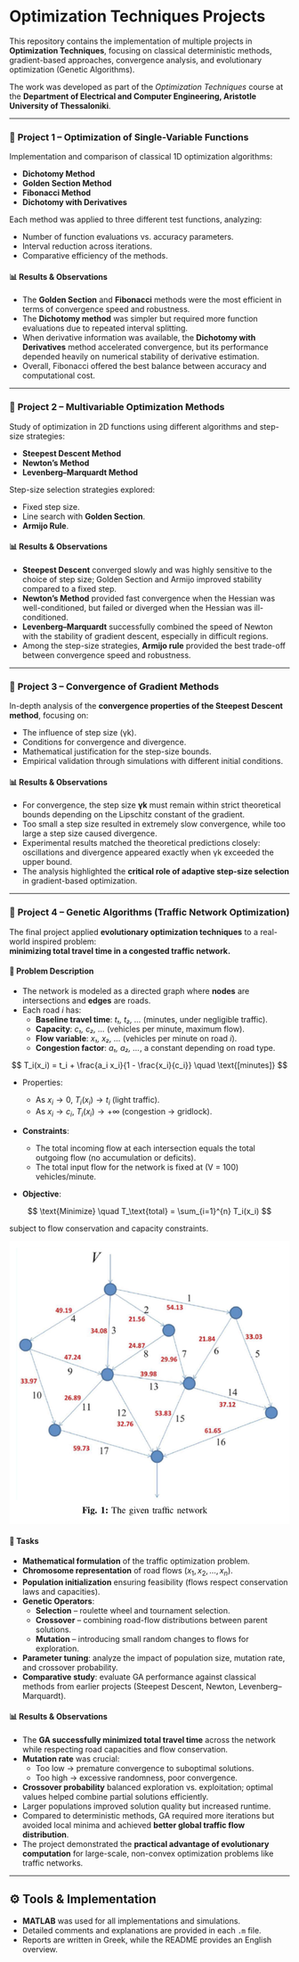 # Optimization Techniques Projects

This repository contains the implementation of multiple projects in **Optimization Techniques**, focusing on classical deterministic methods, gradient-based approaches, convergence analysis, and evolutionary optimization (Genetic Algorithms).  

The work was developed as part of the *Optimization Techniques* course at the **Department of Electrical and Computer Engineering, Aristotle University of Thessaloniki**.  

--- 

### 🔹 **Project 1 – Optimization of Single-Variable Functions**
Implementation and comparison of classical 1D optimization algorithms:
- **Dichotomy Method**  
- **Golden Section Method**  
- **Fibonacci Method**  
- **Dichotomy with Derivatives**  

Each method was applied to three different test functions, analyzing:
- Number of function evaluations vs. accuracy parameters.  
- Interval reduction across iterations.  
- Comparative efficiency of the methods.  

#### 📊 Results & Observations  
- The **Golden Section** and **Fibonacci** methods were the most efficient in terms of convergence speed and robustness.  
- The **Dichotomy method** was simpler but required more function evaluations due to repeated interval splitting.  
- When derivative information was available, the **Dichotomy with Derivatives** method accelerated convergence, but its performance depended heavily on numerical stability of derivative estimation.  
- Overall, Fibonacci offered the best balance between accuracy and computational cost.  

---

### 🔹 **Project 2 – Multivariable Optimization Methods**
Study of optimization in 2D functions using different algorithms and step-size strategies:  
- **Steepest Descent Method**  
- **Newton’s Method**  
- **Levenberg–Marquardt Method**  

Step-size selection strategies explored:
- Fixed step size.  
- Line search with **Golden Section**.  
- **Armijo Rule**.  

#### 📊 Results & Observations  
- **Steepest Descent** converged slowly and was highly sensitive to the choice of step size; Golden Section and Armijo improved stability compared to a fixed step.  
- **Newton’s Method** provided fast convergence when the Hessian was well-conditioned, but failed or diverged when the Hessian was ill-conditioned.  
- **Levenberg–Marquardt** successfully combined the speed of Newton with the stability of gradient descent, especially in difficult regions.  
- Among the step-size strategies, **Armijo rule** provided the best trade-off between convergence speed and robustness.  

---

### 🔹 **Project 3 – Convergence of Gradient Methods**
In-depth analysis of the **convergence properties of the Steepest Descent method**, focusing on:  
- The influence of step size (γk).  
- Conditions for convergence and divergence.  
- Mathematical justification for the step-size bounds.  
- Empirical validation through simulations with different initial conditions.  

#### 📊 Results & Observations   
- For convergence, the step size **γk** must remain within strict theoretical bounds depending on the Lipschitz constant of the gradient.  
- Too small a step size resulted in extremely slow convergence, while too large a step size caused divergence.  
- Experimental results matched the theoretical predictions closely: oscillations and divergence appeared exactly when γk exceeded the upper bound.  
- The analysis highlighted the **critical role of adaptive step-size selection** in gradient-based optimization.  

---

### 🧬 **Project 4 – Genetic Algorithms (Traffic Network Optimization)**  

The final project applied **evolutionary optimization techniques** to a real-world inspired problem:  
**minimizing total travel time in a congested traffic network.**  

#### 🚦 Problem Description  
- The network is modeled as a directed graph where **nodes** are intersections and **edges** are roads.  
- Each road *i* has:  
  - **Baseline travel time**: *t₁, t₂, …* (minutes, under negligible traffic).  
  - **Capacity**: *c₁, c₂, …* (vehicles per minute, maximum flow).  
  - **Flow variable**: *x₁, x₂, …* (vehicles per minute on road *i*).  
  - **Congestion factor**: *a₁, a₂, …*, a constant depending on road type.  

$$
T_i(x_i) = t_i + \frac{a_i x_i}{1 - \frac{x_i}{c_i}} \quad \text{[minutes]}
$$

- Properties:  
  - As $x_i \to 0$, $T_i(x_i) \to t_i$ (light traffic).  
  - As $x_i \to c_i$, $T_i(x_i) \to +\infty$ (congestion → gridlock). 

- **Constraints**:  
  - The total incoming flow at each intersection equals the total outgoing flow (no accumulation or deficits).  
  - The total input flow for the network is fixed at \(V = 100\) vehicles/minute.  

- **Objective**:  

$$
\text{Minimize} \quad T_\text{total} = \sum_{i=1}^{n} T_i(x_i)
$$
  
  subject to flow conservation and capacity constraints.  

<img src="Final_Project/report/traffic_network.png" alt="Traffic Network" width="600" height="auto"/>


#### 📌 Tasks  
- **Mathematical formulation** of the traffic optimization problem.  
- **Chromosome representation** of road flows $(x_1, x_2, \dots, x_n)$.  
- **Population initialization** ensuring feasibility (flows respect conservation laws and capacities).  
- **Genetic Operators**:  
  - **Selection** – roulette wheel and tournament selection.  
  - **Crossover** – combining road-flow distributions between parent solutions.  
  - **Mutation** – introducing small random changes to flows for exploration.  
- **Parameter tuning**: analyze the impact of population size, mutation rate, and crossover probability.  
- **Comparative study**: evaluate GA performance against classical methods from earlier projects (Steepest Descent, Newton, Levenberg–Marquardt).  

#### 📊 Results & Observations  
- The **GA successfully minimized total travel time** across the network while respecting road capacities and flow conservation.  
- **Mutation rate** was crucial:  
  - Too low → premature convergence to suboptimal solutions.  
  - Too high → excessive randomness, poor convergence.  
- **Crossover probability** balanced exploration vs. exploitation; optimal values helped combine partial solutions efficiently.  
- Larger populations improved solution quality but increased runtime.  
- Compared to deterministic methods, GA required more iterations but avoided local minima and achieved **better global traffic flow distribution**.  
- The project demonstrated the **practical advantage of evolutionary computation** for large-scale, non-convex optimization problems like traffic networks.  

---

## ⚙️ Tools & Implementation
- **MATLAB** was used for all implementations and simulations.  
- Detailed comments and explanations are provided in each `.m` file.  
- Reports are written in Greek, while the README provides an English overview.  
